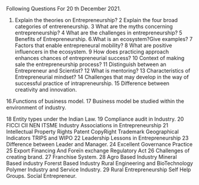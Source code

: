 Following Questions For 20 th December 2021.
1. Explain the theories on Entrepreneurship?
2 Explain the four broad categories of entrereneurship.
3 What are the myths concerning entrepreneurship?
4 What are the challenges in entrepreneurship?
5 Benefits of Entrepreneurship.
6.What is an ecosystem?Give examples?
7 Factors that enable entrepreneural mobility?
8 What are positive influencers in the ecosystem.
9 How does practicing approach enhances chances of entrepreneurial success?
10 Context of making sale the entrepreneurship process?
11 Distinguish between an Entrepreneur and Scientist?
12 What is mentoring?
13 Characteristics of Entrepreneurial mindset?
14 Challenges that may develop in the way of successful practice of intrapreneurship.
15 Difference between creativity and innovation.

16.Functions of business model.
17 Business model be studied within the environment of industry.

18 Entity types under the Indian Law.
19 Compliance audit in Industry.
20 FICCI CII NEN ITSME Industry Associations in Entrepreneurship
21 Intellectual Property Rights Patent CopyRight Trademark Geographical Indicators TRIPS and WIPO
22 Leadership Lessons in 
Entrepreneurship
23 Difference between Leader and Manager.
24 Excellent Governance Practice
25 Export Financing And Foreïn exchange Regulatory Act
26 Challenges of creating brand.
27 Franchise System.
28 Agro Based Industry Mineral Based industry Forerst Based Industry Rural Engineering and BioTechnology Polymer Industry and Service Industry.
29 Rural Entrepreneurship
Self Help Groups.
Socïal Entrepreneur.
